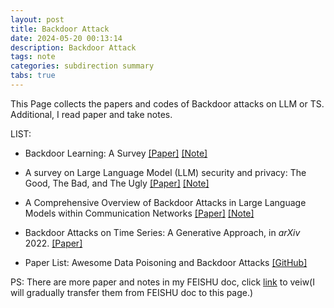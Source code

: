 ```yaml
---
layout: post
title: Backdoor Attack
date: 2024-05-20 00:13:14
description: Backdoor Attack
tags: note
categories: subdirection summary
tabs: true
---
```


This Page collects the papers and codes of Backdoor attacks on LLM or TS. Additional, I read paper and take notes.

LIST:

* Backdoor Learning: A Survey [\[Paper\]](https://arxiv.org/pdf/2007.08745.pdf) [\[Note\]](./Backdoor/BL-survey.md) 

* A survey on Large Language Model (LLM) security and privacy: The Good, The Bad, and The Ugly [\[Paper\]](https://www.sciencedirect.com/science/article/pii/S266729522400014X#sec6) [\[Note\]](./Backdoor/servey4llmsp.md)

* A Comprehensive Overview of Backdoor Attacks in Large Language Models within Communication Networks [\[Paper\]](https://arxiv.org/pdf/2308.14367.pdf) [\[Note\]](./Backdoor/BA4llm.md) 

* Backdoor Attacks on Time Series: A Generative Approach, in *arXiv* 2022. [\[Paper\]](https://arxiv.org/pdf/2211.07915.pdf)

* Paper List: Awesome Data Poisoning and Backdoor Attacks [\[GitHub\]](https://github.com/penghui-yang/awesome-data-poisoning-and-backdoor-attack)

PS: There are more paper and notes in my FEISHU doc, click [link](https://nankai.feishu.cn/wiki/SCNGw6cpHiWD4xk8hYocqVBrnvg?from=from_copylink) to veiw(I will gradually transfer them from FEISHU doc to this page.)
